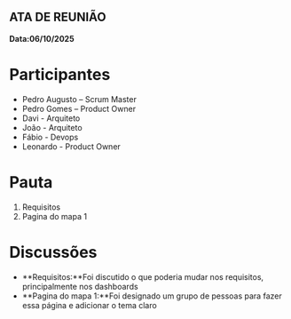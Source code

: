 ATA DE REUNIÃO
-

**Data:06/10/2025**

# Participantes

- Pedro Augusto – Scrum Master  
- Pedro Gomes – Product Owner  
- Davi - Arquiteto
- João - Arquiteto
- Fábio - Devops  
- Leonardo - Product Owner


# Pauta

1. Requisitos 
2. Pagina do mapa 1


# Discussões

- **Requisitos:**Foi discutido o que poderia mudar nos requisitos, principalmente nos dashboards
- **Pagina do mapa 1:**Foi designado um grupo de pessoas para fazer essa página e adicionar o tema claro  
